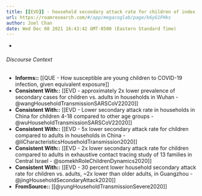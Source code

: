 ```yaml
---
title: [[EVD]] - household secondary attack rate for children of index cases in Singapore was about 6 percent, and increased with age - [[@yungHouseholdTransmissionSevere2020]]
url: https://roamresearch.com/#/app/megacoglab/page/k6yG1FHks
author: Joel Chan
date: Wed Dec 08 2021 16:43:42 GMT-0500 (Eastern Standard Time)
---
```


- 

###### Discourse Context

- **Informs::** [[QUE - How susceptible are young children to COVID-19 infection, given equivalent exposure]]
- **Consistent With::** [[EVD - approximately 2x lower prevalence of secondary cases for children vs. adults in households in Wuhan - @wangHouseholdTransmissionSARSCoV22020]]
- **Consistent With::** [[EVD - Lower secondary attack rate in households in China for children 4-18 compared to other age groups - @wuHouseholdTransmissionSARSCoV22020]]
- **Consistent With::** [[EVD - 5x lower secondary attack rate for children compared to adults in households in China - @liCharacteristicsHouseholdTransmission2020]]
- **Consistent With::** [[EVD - 2x lower secondary attack rate for children compared to adults in exhaustive contact tracing study of 13 families in Central Israel - @somekhRoleChildrenDynamics2020]]
- **Consistent With::** [[EVD - 30 percent lower household secondary attack rate for children vs. adults, ~2x lower than older adults, in Guangzhou - @jingHouseholdSecondaryAttack2020]]
- **FromSource::** [[@yungHouseholdTransmissionSevere2020]]
